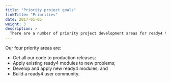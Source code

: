 ```yaml
---
title: "Priority project goals"
linkTitle: "Priorities"
date: 2017-01-05
weight: 3
description: >
  There are a number of priority project development areas for ready4 that we'd love your help with.
---
```



Our four priority areas are:

- Get all our code to production releases;
- Apply existing ready4 modules to new problems; 
- Develop and apply new ready4 modules; and
- Build a ready4 user community.

